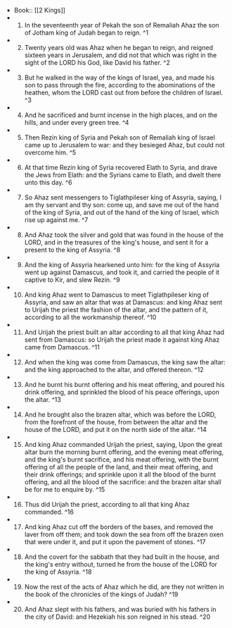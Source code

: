 - Book:: [[2 Kings]]
- 1. In the seventeenth year of Pekah the son of Remaliah Ahaz the son of Jotham king of Judah began to reign. ^1
- 2. Twenty years old was Ahaz when he began to reign, and reigned sixteen years in Jerusalem, and did not that which was right in the sight of the LORD his God, like David his father. ^2
- 3. But he walked in the way of the kings of Israel, yea, and made his son to pass through the fire, according to the abominations of the heathen, whom the LORD cast out from before the children of Israel. ^3
- 4. And he sacrificed and burnt incense in the high places, and on the hills, and under every green tree. ^4
- 5. Then Rezin king of Syria and Pekah son of Remaliah king of Israel came up to Jerusalem to war: and they besieged Ahaz, but could not overcome him. ^5
- 6. At that time Rezin king of Syria recovered Elath to Syria, and drave the Jews from Elath: and the Syrians came to Elath, and dwelt there unto this day. ^6
- 7. So Ahaz sent messengers to Tiglathpileser king of Assyria, saying, I am thy servant and thy son: come up, and save me out of the hand of the king of Syria, and out of the hand of the king of Israel, which rise up against me. ^7
- 8. And Ahaz took the silver and gold that was found in the house of the LORD, and in the treasures of the king's house, and sent it for a present to the king of Assyria. ^8
- 9. And the king of Assyria hearkened unto him: for the king of Assyria went up against Damascus, and took it, and carried the people of it captive to Kir, and slew Rezin. ^9
- 10. And king Ahaz went to Damascus to meet Tiglathpileser king of Assyria, and saw an altar that was at Damascus: and king Ahaz sent to Urijah the priest the fashion of the altar, and the pattern of it, according to all the workmanship thereof. ^10
- 11. And Urijah the priest built an altar according to all that king Ahaz had sent from Damascus: so Urijah the priest made it against king Ahaz came from Damascus. ^11
- 12. And when the king was come from Damascus, the king saw the altar: and the king approached to the altar, and offered thereon. ^12
- 13. And he burnt his burnt offering and his meat offering, and poured his drink offering, and sprinkled the blood of his peace offerings, upon the altar. ^13
- 14. And he brought also the brazen altar, which was before the LORD, from the forefront of the house, from between the altar and the house of the LORD, and put it on the north side of the altar. ^14
- 15. And king Ahaz commanded Urijah the priest, saying, Upon the great altar burn the morning burnt offering, and the evening meat offering, and the king's burnt sacrifice, and his meat offering, with the burnt offering of all the people of the land, and their meat offering, and their drink offerings; and sprinkle upon it all the blood of the burnt offering, and all the blood of the sacrifice: and the brazen altar shall be for me to enquire by. ^15
- 16. Thus did Urijah the priest, according to all that king Ahaz commanded. ^16
- 17. And king Ahaz cut off the borders of the bases, and removed the laver from off them; and took down the sea from off the brazen oxen that were under it, and put it upon the pavement of stones. ^17
- 18. And the covert for the sabbath that they had built in the house, and the king's entry without, turned he from the house of the LORD for the king of Assyria. ^18
- 19. Now the rest of the acts of Ahaz which he did, are they not written in the book of the chronicles of the kings of Judah? ^19
- 20. And Ahaz slept with his fathers, and was buried with his fathers in the city of David: and Hezekiah his son reigned in his stead. ^20
